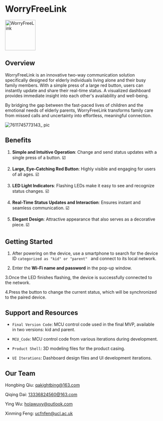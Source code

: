 # WorryFreeLink
<img src="https://github.com/user-attachments/assets/4a1504d0-7de1-49b4-9598-5993b41e680f" width="100" height="100" alt="WorryFreeLink">

## Overview

WorryFreeLink is an innovative two-way communication solution specifically designed for elderly individuals living alone and their busy family members. With a simple press of a large red button, users can instantly update and share their real-time status. A visualized dashboard provides immediate insight into each other's availability and well-being.

By bridging the gap between the fast-paced lives of children and the emotional needs of elderly parents, WorryFreeLink transforms family care from missed calls and uncertainty into effortless, meaningful connection.


![7611745773143_ pic](https://github.com/user-attachments/assets/df076937-f249-444e-8c96-6d11a7acc88e)

## Benefits

1. **Simple and Intuitive Operation**: Change and send status updates with a single press of a button. ☑️

2. **Large, Eye-Catching Red Button**: Highly visible and engaging for users of all ages. ☑️

3. **LED Light Indicators**: Flashing LEDs make it easy to see and recognize status changes. ☑️

4. **Real-Time Status Updates and Interaction**: Ensures instant and seamless communication. ☑️

5. **Elegant Design**: Attractive appearance that also serves as a decorative piece. ☑️

## Getting Started

1. After powering on the device, use a smartphone to search for the device ID  `categorized as "kid" or "parent" ` and connect to its local network.

2. Enter the **Wi-Fi name and password** in the pop-up window.

3.Once the LED finishes flashing, the device is successfully connected to the network.

4.Press the button to change the current status, which will be synchronized to the paired device.

## Support and Resources

 - `Final Version Code`: MCU control code used in the final MVP, available in two versions: kid and parent.

 - `MCU_Code`: MCU control code from various iterations during development.

 - `Product Shell`: 3D modeling files for the product casing.

 - `UI Iterations`: Dashboard design files and UI development iterations.

## Our Team

Hongbing Qiu: qakightbing@163.com

Qiqing Dai: 13336824560@163.com

Ying Wu: holawuyy@outlook.com

Xinming Feng: ucfnfen@ucl.ac.uk
